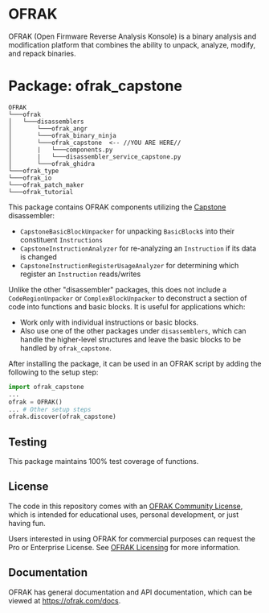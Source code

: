 # OFRAK
OFRAK (Open Firmware Reverse Analysis Konsole) is a binary analysis and modification platform that combines the ability to unpack, analyze, modify, and repack binaries.


# Package: ofrak_capstone

```
OFRAK
└───ofrak
│   └───disassemblers
│       └───ofrak_angr
│       └───ofrak_binary_ninja
│       └───ofrak_capstone  <-- //YOU ARE HERE//
│       |   └───components.py
│       |   └───disassembler_service_capstone.py
│       └───ofrak_ghidra
└───ofrak_type
└───ofrak_io
└───ofrak_patch_maker
└───ofrak_tutorial
``` 

This package contains OFRAK components utilizing the [Capstone](https://www.capstone-engine.org/) disassembler:
* `CapstoneBasicBlockUnpacker` for unpacking `BasicBlock`s into their constituent `Instructions`
* `CapstoneInstructionAnalyzer` for re-analyzing an `Instruction` if its data is changed
* `CapstoneInstructionRegisterUsageAnalyzer` for determining which register an `Instruction` reads/writes

Unlike the other "disassembler" packages, this does not include a `CodeRegionUnpacker` or `ComplexBlockUnpacker`
to deconstruct a section of code into functions and basic blocks. It is useful for applications which:
* Work only with individual instructions or basic blocks.
* Also use one of the other packages under `disassemblers`, which can handle the higher-level structures and leave the basic blocks to be handled by `ofrak_capstone`.

After installing the package, it can be used in an OFRAK script by adding the following to the setup step:

```python
import ofrak_capstone
...
ofrak = OFRAK()
... # Other setup steps
ofrak.discover(ofrak_capstone)
```

## Testing
This package maintains 100% test coverage of functions.

## License
The code in this repository comes with an [OFRAK Community License](https://github.com/redballoonsecurity/ofrak/blob/master/LICENSE), which is intended for educational uses, personal development, or just having fun.

Users interested in using OFRAK for commercial purposes can request the Pro or Enterprise License. See [OFRAK Licensing](https://ofrak.com/license/) for more information.

## Documentation
OFRAK has general documentation and API documentation, which can be viewed at <https://ofrak.com/docs>.
